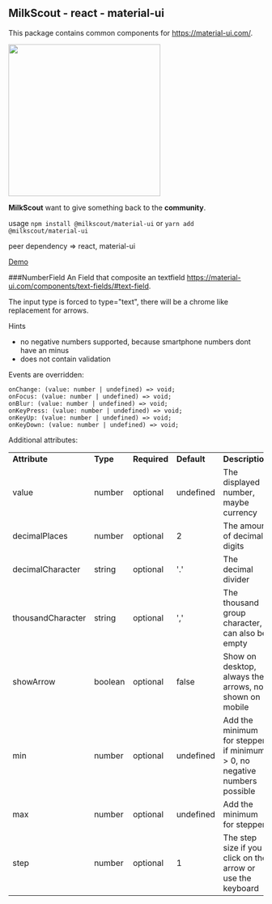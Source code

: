 ## MilkScout - react - material-ui

This package contains common components for https://material-ui.com/.


<img src="https://assets.milkscout.eu/logo/logo.svg" width="300px" />

**MilkScout** want to give something back to the **community**.

usage `npm install @milkscout/material-ui` or `yarn add @milkscout/material-ui`

peer dependency => react, material-ui

<a href="https://milkscout.github.io/material-ui/" target="_blank">Demo</a>

###NumberField
An Field that composite an textfield https://material-ui.com/components/text-fields/#text-field.

The input type is forced to type="text", there will be a chrome like replacement for arrows.


Hints
   - no negative numbers supported, because smartphone numbers dont have an minus
   - does not contain validation 

Events are overridden:

    onChange: (value: number | undefined) => void;
    onFocus: (value: number | undefined) => void;
    onBlur: (value: number | undefined) => void;
    onKeyPress: (value: number | undefined) => void;
    onKeyUp: (value: number | undefined) => void;
    onKeyDown: (value: number | undefined) => void;

Additional attributes:
<table>
<tr>
    <td style="font-weight: bold">Attribute</td>
    <td style="font-weight: bold">Type</td>
    <td style="font-weight: bold">Required</td>
    <td style="font-weight: bold">Default</td>
    <td style="font-weight: bold">Description</td>
</tr>
<tr>
    <td>value</td>
    <td>number</td>
    <td>optional</td>
    <td>undefined</td>
    <td>The displayed number, maybe currency</td>
</tr>
<tr>
    <td>decimalPlaces</td>
    <td>number</td>
    <td>optional</td>
    <td>2</td>
    <td>The amount of decimal digits</td>
</tr>
<tr>
    <td>decimalCharacter</td>
    <td>string</td>
    <td>optional</td>
    <td>'.'</td>
    <td>The decimal divider</td>
</tr>
<tr>
    <td>thousandCharacter</td>
    <td>string</td>
    <td>optional</td>
    <td>','</td>
    <td>The thousand group character, can also be empty</td>
</tr>
<tr>
    <td>showArrow</td>
    <td>boolean</td>
    <td>optional</td>
    <td>false</td>
    <td>Show on desktop, always the arrows, not shown on mobile</td>
</tr>
<tr>
    <td>min</td>
    <td>number</td>
    <td>optional</td>
    <td>undefined</td>
    <td>Add the minimum for stepper, if minimum > 0, no negative numbers possible</td>
</tr>
<tr>
    <td>max</td>
    <td>number</td>
    <td>optional</td>
    <td>undefined</td>
    <td>Add the minimum for stepper</td>
</tr>
<tr>
    <td>step</td>
    <td>number</td>
    <td>optional</td>
    <td>1</td>
    <td>The step size if you click on the arrow or use the keyboard</td>
</tr>
</table>

